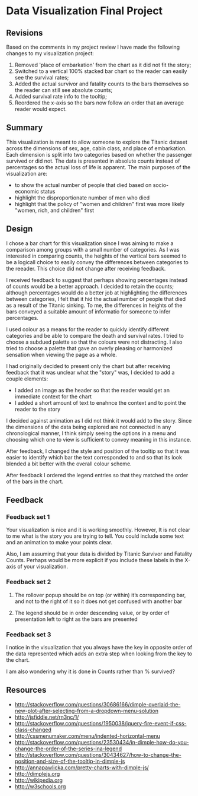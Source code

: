 # Data Visualization Final Project

## Revisions
Based on the comments in my project review I have made the following changes to my visualization project:
1. Removed 'place of embarkation' from the chart as it did not fit the story;
2. Switched to a vertical 100% stacked bar chart so the reader can easily see the survival rates;
3. Added the actual survivor and fatality counts to the bars themselves so the reader can still see absolute counts;
4. Added survival rate info to the tooltip;
5. Reordered the x-axis so the bars now follow an order that an average reader would expect. 

## Summary
This visualization is meant to allow someone to explore the Titanic dataset across the dimensions of sex, age, cabin class, and place of embarkation. Each dimension is split into two categories based on whether the passenger survived or did not. The data is presented in absolute counts instead of percentages so the actual loss of life is apparent. The main purposes of the visualization are: 
- to show the actual number of people that died based on socio-economic status
- highlight the disproportionate number of men who died
- highlight that the policy of "women and children" first was more likely "women, rich, and children" first

## Design
I chose a bar chart for this visualization since I was aiming to make a comparison among groups with a small number of categories. As I was interested in comparing counts, the heights of the vertical bars seemed to be a logicall choice to easily convey the differences between categories to the reeader. This choice did not change after receiving feedback. 

I received feedback to suggest that perhaps showing percentages instead of counts would be a better approach. I decided to retain the counts; although percentages would do a better job at highlighting the differences between categories, I felt that it hid the actual number of people that died as a result of the Titanic sinking. To me, the differences in heights of the bars conveyed a suitable amount of informatio for someone to infer percentages. 

I used colour as a means for the reader to quickly identify different categories and be able to compare the death and survival rates. I tried to choose a subdued palette so that the colours were not distracting. I also tried to choose a palette that gave an overly pleasing or harmonized sensation when viewing the page as a whole. 

I had originally decided to present only the chart but after receiving feedback that it was unclear what the "story" was, I decided to add a couple elements:
- I added an image as the header so that the reader would get an immediate context for the chart
- I added a short amount of text to enahnce the context and to point the reader to the story

I decided against animation as I did not think it would add to the story. Since the dimensions of the data being explored are not connected in any chronological manner, I think simply seeing the options in a menu and choosing which one to view is sufficient to convey meaning in this instance. 

After feedback, I changed the style and position of the tooltip so that it was easier to identify which bar the text corresponded to and so that its look blended a bit better with the overall colour scheme. 

After feedback I ordered the legend entries so that they matched the order of the bars in the chart. 

## Feedback
### Feedback set 1
Your visualization is nice and it is working smoothly. However, It is not clear to me what is the story you are trying to tell. You could include some text and an animation to make your points clear.

Also, I am assuming that your data is divided by Titanic Survivor and Fatality Counts. Perhaps would be more explicit if you include these labels in the X-axis of your visualization.

### Feedback set 2
1) The rollover popup should be on top (or within) it’s corresponding bar, and not to the right of it so it does not get confused with another bar

2) The legend should be in order descending value, or by order of presentation left to right as the bars are presented

### Feedback set 3

I notice in the visualization that you always have the key in opposite order of the data represented which adds an extra step when looking from the key to the chart. 

I am also wondering why it is done in Counts rather than % survived?  

## Resources
- http://stackoverflow.com/questions/30686166/dimple-overlaid-the-new-plot-after-selecting-from-a-dropdown-menu-solution
- http://jsfiddle.net/rn3nc/1/
- http://stackoverflow.com/questions/1950038/jquery-fire-event-if-css-class-changed
- http://cssmenumaker.com/menu/indented-horizontal-menu
- http://stackoverflow.com/questions/23530434/in-dimple-how-do-you-change-the-order-of-the-series-ina-legend
- http://stackoverflow.com/questions/30434627/how-to-change-the-position-and-size-of-the-tooltip-in-dimple-js
- http://annapawlicka.com/pretty-charts-with-dimple-js/
- http://dimplejs.org
- http://wikipedia.org
- http://w3schools.org

